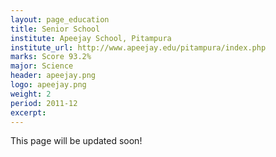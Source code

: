 ```yaml
---
layout: page_education
title: Senior School
institute: Apeejay School, Pitampura
institute_url: http://www.apeejay.edu/pitampura/index.php
marks: Score 93.2%
major: Science
header: apeejay.png
logo: apeejay.png
weight: 2
period: 2011-12
excerpt: 
---
```

This page will be updated soon!